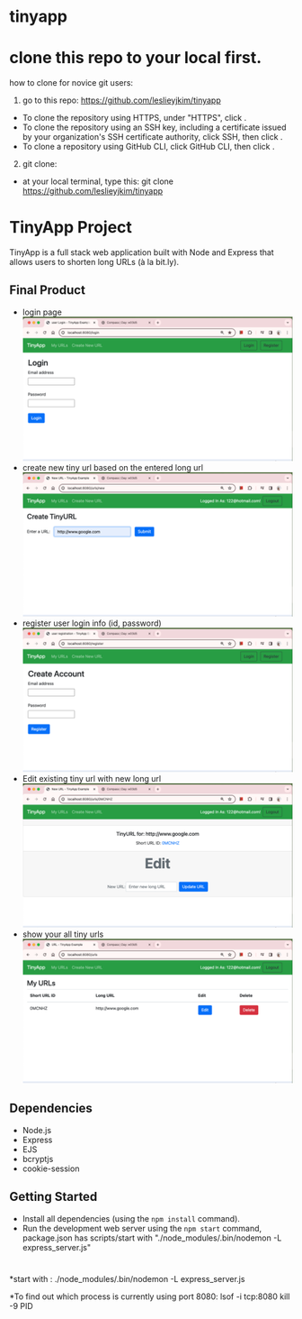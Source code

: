 # tinyapp

# clone this repo to your local first.

how to clone for novice git users:

1. go to this repo: https://github.com/leslieyjkim/tinyapp

- To clone the repository using HTTPS, under "HTTPS", click .
- To clone the repository using an SSH key, including a certificate issued by your organization's SSH certificate authority, click SSH, then click .
- To clone a repository using GitHub CLI, click GitHub CLI, then click .

2. git clone:

- at your local terminal, type this: git clone https://github.com/leslieyjkim/tinyapp

# TinyApp Project

TinyApp is a full stack web application built with Node and Express that allows users to shorten long URLs (à la bit.ly).

## Final Product

- login page
  !["login page"](https://github.com/leslieyjkim/tinyapp/blob/main/docs/urls-page_login.png?raw=true)
- create new tiny url based on the entered long url
  !["create new URL page"](https://github.com/leslieyjkim/tinyapp/blob/main/docs/urls-page_new.png?raw=true)
- register user login info (id, password)
  !["register page"](https://github.com/leslieyjkim/tinyapp/blob/main/docs/urls-page_register.png?raw=true)
- Edit existing tiny url with new long url
  !["short URL create/edit page"](https://github.com/leslieyjkim/tinyapp/blob/main/docs/urls-page_shrotURL.png?raw=true)
- show your all tiny urls
  !["my URL list page"](https://github.com/leslieyjkim/tinyapp/blob/main/docs/urls-page_urls.png?raw=true)

## Dependencies

- Node.js
- Express
- EJS
- bcryptjs
- cookie-session

## Getting Started

- Install all dependencies (using the `npm install` command).
- Run the development web server using the `npm start` command, package.json has
  scripts/start with "./node_modules/.bin/nodemon -L express_server.js"

#

\*start with : ./node_modules/.bin/nodemon -L express_server.js

\*To find out which process is currently using port 8080:
lsof -i tcp:8080
kill -9 PID
